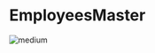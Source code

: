 # EmployeesMaster

![medium](https://user-images.githubusercontent.com/59351103/82850559-db54b200-9f37-11ea-807e-341e4136b84e.jpg)

